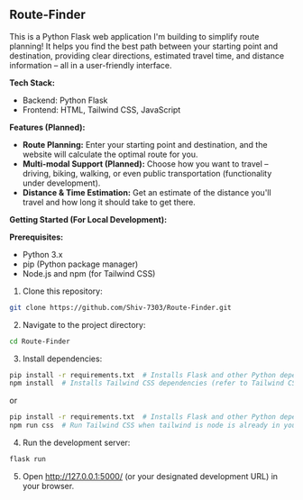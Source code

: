 ## Route-Finder

This is a Python Flask web application I'm building to simplify route planning! It helps you find the best path between your starting point and destination, providing clear directions, estimated travel time, and distance information – all in a user-friendly interface.

**Tech Stack:**

* Backend: Python Flask
* Frontend: HTML, Tailwind CSS, JavaScript

**Features (Planned):**

* **Route Planning:** Enter your starting point and destination, and the website will calculate the optimal route for you.
* **Multi-modal Support (Planned):**  Choose how you want to travel – driving, biking, walking, or even public transportation (functionality under development).
* **Distance & Time Estimation:** Get an estimate of the distance you'll travel and how long it should take to get there.


**Getting Started (For Local Development):**

**Prerequisites:**

* Python 3.x
* pip (Python package manager)
* Node.js and npm (for Tailwind CSS)

1. Clone this repository:

```bash
git clone https://github.com/Shiv-7303/Route-Finder.git
```

2. Navigate to the project directory:

```bash
cd Route-Finder
```

3. Install dependencies:

```bash
pip install -r requirements.txt  # Installs Flask and other Python dependencies
npm install  # Installs Tailwind CSS dependencies (refer to Tailwind CSS documentation for specific steps)
```
or 
```bash
pip install -r requirements.txt  # Installs Flask and other Python dependencies.
npm run css  # Run Tailwind CSS when tailwind is node is already in your system. 
```

4. Run the development server:

```bash
flask run
```

5. Open http://127.0.0.1:5000/ (or your designated development URL) in your browser. 


